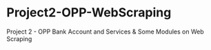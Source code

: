 # Project2-OPP-WebScraping
Project 2 - OPP Bank Account and Services &amp; Some Modules on Web Scraping 
